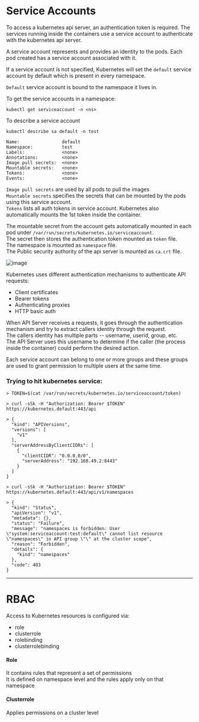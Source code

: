 # Service Accounts

To access a kubernetes api server, an authentication token is required. The services running inside the containers use a service account to authenticate with the kubernetes api server.

A service account represents and provides an identity to the pods. Each pod created has a service account associated with it.

If a service account is not specified, Kubernetes will set the `default` service account by default which is present in every namespace.

`Default` service account is bound to the namespace it lives in.

To get the service accounts in a namespace:
```
kubectl get serviceaccount -n <ns>
```


To describe a service account
```
kubectl describe sa default -n test
```
```
Name:                default
Namespace:           test
Labels:              <none>
Annotations:         <none>
Image pull secrets:  <none>
Mountable secrets:   <none>
Tokens:              <none>
Events:              <none>
```

`Image pull secrets` are used by all pods to pull the images <br>
`Mountable secrets` specifies the secrets that can be mounted by the pods using this service account. <br>
`Tokens` lists all auth tokens in service account. Kubernetes also automatically mounts the 1st token inside the container.


The mountable secret from the account gets automatically mounted in each pod under `/var/run/secrets/kubernetes.io/serviceaccount`. <br>
The secret then stores the authentication token mounted as `token` file.<br>
The namespace is mounted as `namespace` file. <br>
The Public security authority of the api server is mounted as `ca.crt` file.

![image](https://github.com/anushkadeshpande/docker-kubernetes-scratchpad/assets/53345232/0cb2bbb8-ac99-4862-8fd3-e91e2c1d55bb)


Kubernetes uses different authentication mechanisms to authenticate API requests:
- Client certificates
- Bearer tokens
- Authenticating proxies
- HTTP basic auth


When API Server receives a requests, it goes through the authentication mechanism and try to extract callers identity through the request. <br>
The callers identity has multiple parts -- username, userid, group, etc.<br>
The API Server uses this username to determine if the caller (the process inside the container) could perform the desired action.

Each service account can belong to one or more groups and these groups are used to grant permission to multiple users at the same time.


### Trying to hit kubernetes service:

```
> TOKEN=$(cat /var/run/secrets/kubernetes.io/serviceaccount/token)
```
```
> curl -sSk -H "Authorization: Bearer $TOKEN" https://kubernetes.default:443/api

> {
  "kind": "APIVersions",
  "versions": [
    "v1"
  ],
  "serverAddressByClientCIDRs": [
    {
      "clientCIDR": "0.0.0.0/0",
      "serverAddress": "192.168.49.2:8443"
    }
  ]
}
```
```
> curl -sSk -H "Authorization: Bearer $TOKEN" https://kubernetes.default:443/api/v1/namespaces

> {
  "kind": "Status",
  "apiVersion": "v1",
  "metadata": {},
  "status": "Failure",
  "message": "namespaces is forbidden: User \"system:serviceaccount:test:default\" cannot list resource \"namespaces\" in API group \"\" at the cluster scope",
  "reason": "Forbidden",
  "details": {
    "kind": "namespaces"
  },
  "code": 403
}
```

<hr>

# RBAC

Access to Kubernetes resources is configured via:
- role
- clusterrole
- rolebinding
- clusterrolebinding

#### Role
It contains rules that represent a set of permissions <br>
It is defined on namespace level and the rules apply only on that namespace <br>


#### Clusterrole
Applies permissions on a cluster level

